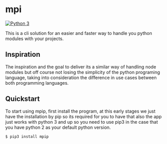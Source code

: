 # mpi

[![Python 3](https://img.shields.io/badge/python-3-blue.svg)](https://www.python.org/downloads/release/python-3)

This is a cli solution for an easier and faster way to handle you python modules
with your projects.

## Inspiration

The inspiration and the goal to deliver its a similar way of handling node modules
but off course not losing the simplicity of the python programing language, taking
into consideration the difference in use cases between both programming languages.

## Quickstart

To start using mpip, first install the program, at this early stages we just have
the installation by pip so its required for you to have that also the app just works
with python 3 and up so you need to use pip3 in the case that you have python 2 as
your default python version.

```bash
$ pip3 install mpip
```
